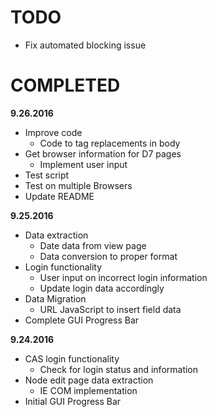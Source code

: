 # TODO

+ Fix automated blocking issue

# COMPLETED

**9.26.2016**
+ Improve code
  + Code to tag replacements in body
+ Get browser information for D7 pages
  + Implement user input
+ Test script
+ Test on multiple Browsers
+ Update README

**9.25.2016**
+ Data extraction
  + Date data from view page
  + Data conversion to proper format
+ Login functionality
  + User input on incorrect login information
  + Update login data accordingly
+ Data Migration
  + URL JavaScript to insert field data
+ Complete GUI Progress Bar

**9.24.2016**
+ CAS login functionality
  + Check for login status and information
+ Node edit page data extraction
  + IE COM implementation
+ Initial GUI Progress Bar
